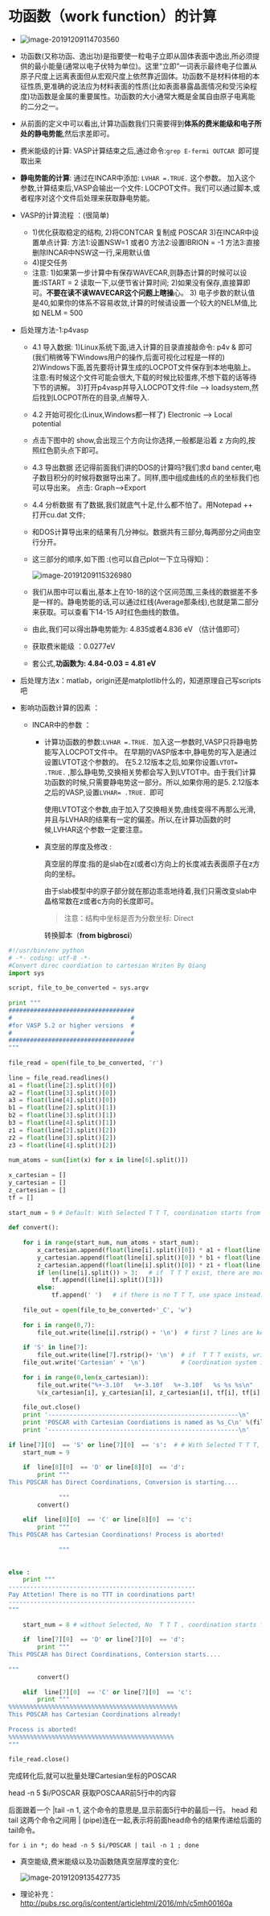 # 功函数（work function）的计算

- ![image-20191209114703560](..\vasp-tut-fig\image-20191209114703560.png)

- 功函数(又称功函、逸出功)是指要使一粒电子立即从固体表面中逸出,所必须提供的最小能量(通常以电子伏特为单位)。这里“立即”一词表示最终电子位置从原子尺度上远离表面但从宏观尺度上依然靠近固体。功函数不是材料体相的本征性质,更准确的说法应为材料表面的性质(比如表面暴露晶面情况和受污染程度)功函数是金属的重要属性。功函数的大小通常大概是金属自由原子电离能的二分之一。  

- 从前面的定义中可以看出,计算功函数我们只需要得到**体系的费米能级和电子所处的静电势能**,然后求差即可。  

- 费米能级的计算:  VASP计算结束之后,通过命令:```grep E-fermi OUTCAR ```即可提取出来  

- **静电势能的计算**:  通过在INCAR中添加: ```LVHAR =.TRUE.``` 这个参数。 加入这个参数,计算结束后,VASP会输出一个文件: LOCPOT文件。我们可以通过脚本,或者程序对这个文件后处理来获取静电势能。

- VASP的计算流程 ：(很简单)

  - 1)优化获取稳定的结构,
    2)将CONTCAR 复制成 POSCAR
    3)在INCAR中设置单点计算:
    方法1:设置NSW=1 或者0
    方法2:设置IBRION = -1
    方法3:直接删除INCAR中NSW这一行,采用默认值  
  - 4)提交任务 
  - 注意:
    1)如果第一步计算中有保存WAVECAR,则静态计算的时候可以设置:ISTART = 2 读取一下,以便节省计算时间;
    2)如果没有保存,直接算即可。**不要在读不读WAVECAR这个问题上瞎操**心。
    3) 电子步数的默认值是40,如果你的体系不容易收敛,计算的时候请设置一个较大的NELM值,比如 NELM = 500   

- 后处理方法-1:p4vasp  

  - 4.1 导入数据:
    1)Linux系统下面,进入计算的目录直接敲命令: p4v & 即可 (我们稍微等下Windows用户的操作,后面可视化过程是一样的)
    2)Windows下面,首先要将计算生成的LOCPOT文件保存到本地电脑上。
    注意:有时候这个文件可能会很大,下载的时候比较蛋疼,不想下载的话等待下节的讲解。
    3)打开p4vasp并导入LOCPOT文件:file --> loadsystem,然后找到LOCPOT所在的目录,点解导入.

  - 4.2 开始可视化:(Linux,Windows都一样了)
    Electronic –> Local potential 

  - 点击下图中的 show,会出现三个方向让你选择,一般都是沿着 z 方向的,按照红色箭头点下即可。  

  - 4.3 导出数据
    还记得前面我们讲的DOS的计算吗?我们求d band center,电子数目积分的时候将数据导出来了。同样,图中组成曲线的点的坐标我们也可以导出来。
    点击: Graph-->Export  

  - 4.4 分析数据
    有了数据,我们就底气十足,什么都不怕了。用Notepad ++ 打开cu.dat 文件;

  - 和DOS计算导出来的结果有几分神似。数据共有三部分,每两部分之间由空行分开。  

  - 这三部分的顺序,如下图 :(也可以自己plot一下立马得知)：

    ![image-20191209115326980](..\vasp-tut-fig\image-20191209115326980.png)

  - 我们从图中可以看出,基本上在10-18的这个区间范围,三条线的数据差不多是一样的。静电势能的话,可以通过红线(Average那条线),也就是第二部分来获取。可以查看下14-15 A时红色曲线的数值。

  - 由此,我们可以得出静电势能为: 4.835或者4.836 eV  （估计值即可）

  - 获取费米能级 ：0.0277eV

  - 套公式,**功函数为: 4.84-0.03 = 4.81 eV**  

- 后处理方法x：matlab，origin还是matplotlib什么的，知道原理自己写scripts吧

- 影响功函数计算的因素 ：

  - INCAR中的参数  ：

    - 计算功函数的参数:```LVHAR =.TRUE. ```加入这一参数时,VASP只将静电势能写入LOCPOT文件中。
      在早期的VASP版本中,静电势的写入是通过设置LVTOT这个参数的。
      在5.2.12版本之后,如果你设置```LVTOT= .TRUE.``` ,那么静电势,交换相关势都会写入到LVTOT中。由于我们计算功函数的时候,只需要静电势这一部分。所以,如果你用的是5.
      2.12版本之后的VASP,设置```LVHAR= .TRUE. ```即可  

      使用LVTOT这个参数,由于加入了交换相关势,曲线变得不再那么光滑,并且与LVHAR的结果有一定的偏差。所以,在计算功函数的时候,LVHAR这个参数一定要注意。  

    - 真空层的厚度及修改 :

      真空层的厚度:指的是slab在z(或者c)方向上的长度减去表面原子在z方向的坐标。  

      由于slab模型中的原子部分就在那边乖乖地待着,我们只需改变slab中晶格常数在z或者c方向的长度即可。  

      > 注意：结构中坐标是否为分数坐标: Direct  

      转换脚本（**from bigbrosci**）

```python
#!/usr/bin/env python
# -*- coding: utf-8 -*-
#Convert direc coordiation to cartesian Writen By Qiang 
import sys
 
script, file_to_be_converted = sys.argv 
 
print """
###################################
#                                 #
#for VASP 5.2 or higher versions  #
#                                 #
###################################
"""
 
file_read = open(file_to_be_converted, 'r')
 
line = file_read.readlines()
a1 = float(line[2].split()[0])
a2 = float(line[3].split()[0])
a3 = float(line[4].split()[0])
b1 = float(line[2].split()[1])
b2 = float(line[3].split()[1])
b3 = float(line[4].split()[1])
z1 = float(line[2].split()[2])
z2 = float(line[3].split()[2])
z3 = float(line[4].split()[2])
 
num_atoms = sum([int(x) for x in line[6].split()])
 
x_cartesian = []
y_cartesian = []
z_cartesian = []
tf = []
 
start_num = 9 # Default: With Selected T T T, coordination starts from line 9
 
def convert():
     
    for i in range(start_num, num_atoms + start_num):
        x_cartesian.append(float(line[i].split()[0]) * a1 + float(line[i].split()[1]) * a2 + float(line[i].split()[2]) * a3)
        y_cartesian.append(float(line[i].split()[0]) * b1 + float(line[i].split()[1]) * b2 + float(line[i].split()[2]) * b3)
        z_cartesian.append(float(line[i].split()[0]) * z1 + float(line[i].split()[1]) * z2 + float(line[i].split()[2]) * z3)
        if len(line[i].split()) > 3:   # if  T T T exist, there are more than 3 elements in the list line[i].split()
            tf.append((line[i].split()[3]))
        else:
            tf.append(' ')   # if there is no T T T, use space instead. 
     
    file_out = open(file_to_be_converted+'_C', 'w')
     
    for i in range(0,7):
        file_out.write(line[i].rstrip() + '\n')  # first 7 lines are kept the same 
     
    if 'S' in line[7]:
        file_out.write(line[7].rstrip()+ '\n')  # if  T T T exists, write the Selective line 
    file_out.write('Cartesian' + '\n')          # Coordination system is Cartesian now. 
     
    for i in range(0,len(x_cartesian)):
        file_out.write("%+-3.10f   %+-3.10f   %+-3.10f   %s %s %s\n" 
        %(x_cartesian[i], y_cartesian[i], z_cartesian[i], tf[i], tf[i], tf[i]))
     
    file_out.close()
    print '-----------------------------------------------------\n'
    print 'POSCAR with Cartesian Coordiations is named as %s_C\n' %(file_to_be_converted)
    print '-----------------------------------------------------\n'
 
if line[7][0]  == 'S' or line[7][0]  == 's':  # # With Selected T T T, coordination starts from line 9
    start_num = 9
 
    if  line[8][0]  == 'D' or line[8][0]  == 'd':
        print """
This POSCAR has Direct Coordinations, Conversion is starting....
 
              """
        convert()
     
    elif  line[8][0]  == 'C' or line[8][0]  == 'c':
        print """
This POSCAR has Cartesian Coordinations! Process is aborted!
               
              """
 
 
else : 
    print """
----------------------------------------------------
Pay Attetion! There is no TTT in coordinations part!
----------------------------------------------------
"""
     
    start_num = 8 # without Selected, No  T T T , coordination starts from line 8 
     
    if  line[7][0]  == 'D' or line[7][0]  == 'd':
        print """
This POSCAR has Direct Coordinations, Contersion starts....
 
"""
        convert()
     
    elif  line[7][0]  == 'C' or line[7][0]  == 'c':
        print """
%%%%%%%%%%%%%%%%%%%%%%%%%%%%%%%%%%%%%%%%%%%%%%%
This POSCAR has Cartesian Coordinations already! 
 
Process is aborted!
%%%%%%%%%%%%%%%%%%%%%%%%%%%%%%%%%%%%%%%%%%%%%%
"""
 
file_read.close()
```

完成转化后,就可以批量处理Cartesian坐标的POSCAR  

head -n 5 $i/POSCAR 获取POSCAAR前5行中的内容  

后面跟着一个 |tail -n 1, 这个命令的意思是,显示前面5行中的最后一行。
head 和tail 这两个命令之间用 | (pipe)连在一起,表示将前面head命令的结果传递给后面的tail命令。  

```for i in *; do head -n 5 $i/POSCAR | tail -n 1 ; done  ```

- 真空能级,费米能级以及功函数随真空层厚度的变化:

  ![image-20191209135427735](..\vasp-tut-fig\image-20191209135427735.png)

- 理论补充：http://pubs.rsc.org/is/content/articlehtml/2016/mh/c5mh00160a  
